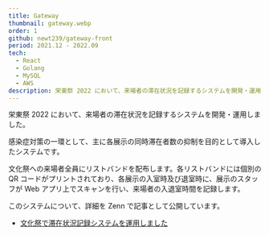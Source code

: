 ```yaml
---
title: Gateway
thumbnail: gateway.webp
order: 1
github: newt239/gateway-front
period: 2021.12 - 2022.09
tech:
  - React
  - Golang
  - MySQL
  - AWS
description: 栄東祭 2022 において、来場者の滞在状況を記録するシステムを開発・運用しました。
---
```


栄東祭 2022 において、来場者の滞在状況を記録するシステムを開発・運用しました。

感染症対策の一環として、主に各展示の同時滞在者数の抑制を目的として導入したシステムです。

文化祭への来場者全員にリストバンドを配布します。各リストバンドには個別の QR コードがプリントされており、各展示の入室時及び退室時に、展示のスタッフが Web アプリ上でスキャンを行い、来場者の入退室時間を記録します。

このシステムについて、詳細を Zenn で記事として公開しています。

- <a href="https://zenn.dev/newt_st21/articles/gateway-stay-status-record-system" target="_blank">文化祭で滞在状況記録システムを運用しました</a>
